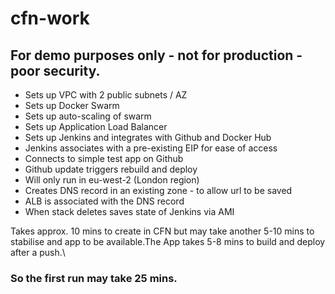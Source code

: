 # cfn-work
## For demo purposes only - not for production - poor security.

* Sets up VPC with 2 public subnets / AZ
* Sets up Docker Swarm
* Sets up auto-scaling of swarm
* Sets up Application Load Balancer
* Sets up Jenkins and integrates with Github and Docker Hub
* Jenkins associates with a pre-existing EIP for ease of access
* Connects to simple test app on Github
* Github update triggers rebuild and deploy
* Will only run in eu-west-2 (London region)
* Creates DNS record in an existing zone - to allow url to be saved
* ALB is associated with the DNS record
* When stack deletes saves state of Jenkins via AMI

Takes approx. 10 mins to create in CFN but may take another 5-10 mins to stabilise
and app to be available.The App takes 5-8 mins to build and deploy after a push.\
### So the first run may take 25 mins.
